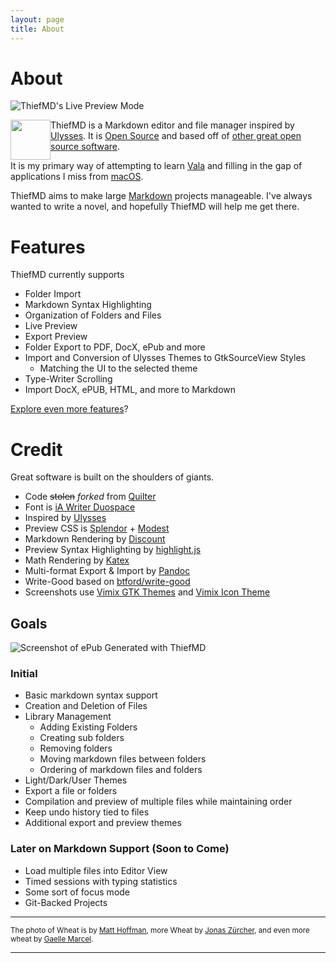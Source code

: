 ```yaml
---
layout: page
title: About
---
```


# About

<div class="responsive-right hoffman"><img src="/images/preview.png" alt="ThiefMD's Live Preview Mode" /></div>

<img src="/images/thiefmd_64.png" style="float: left; height: 64px; width: 64px;" />ThiefMD is a Markdown editor and file manager inspired by [Ulysses](https://ulysses.app). It is [Open Source](https://github.com/kmwallio/ThiefMD) and based off of [other great open source software](#credit).

It is my primary way of attempting to learn [Vala](https://wiki.gnome.org/Projects/Vala) and filling in the gap of applications I miss from [macOS](https://apple.com).

ThiefMD aims to make large [Markdown](https://daringfireball.net/projects/markdown/syntax) projects manageable. I've always wanted to write a novel, and hopefully ThiefMD will help me get there.

# Features

ThiefMD currently supports

* Folder Import
* Markdown Syntax Highlighting
* Organization of Folders and Files
* Live Preview
* Export Preview
* Folder Export to PDF, DocX, ePub and more
* Import and Conversion of Ulysses Themes to GtkSourceView Styles
  - Matching the UI to the selected theme
* Type-Writer Scrolling
* Import DocX, ePUB, HTML, and more to Markdown

[Explore even more features](/deets)?

<div class="clear"></div>

# Credit

Great software is built on the shoulders of giants.

* Code <s>stolen</s> *forked* from [Quilter](https://github.com/lainsce/quilter)
* Font is [iA Writer Duospace](https://github.com/iaolo/iA-Fonts)
* Inspired by [Ulysses](https://ulyssesapp.com)
* Preview CSS is [Splendor](http://markdowncss.github.io/splendor) + [Modest](http://markdowncss.github.io/modest)
* Markdown Rendering by [Discount](http://www.pell.portland.or.us/~orc/Code/discount)
* Preview Syntax Highlighting by [highlight.js](https://highlightjs.org)
* Math Rendering by [Katex](https://katex.org)
* Multi-format Export & Import by [Pandoc](https://pandoc.org)
* Write-Good based on [btford/write-good](https://github.com/btford/write-good)
* Screenshots use [Vimix GTK Themes](https://github.com/vinceliuice/vimix-gtk-themes) and [Vimix Icon Theme](https://github.com/vinceliuice/vimix-icon-theme)

## Goals

<div class="responsive-right marcel"><img src="/images/epub-export.png" alt="Screenshot of ePub Generated with ThiefMD" /></div>

### Initial

* Basic markdown syntax support
* Creation and Deletion of Files
* Library Management
    * Adding Existing Folders
    * Creating sub folders
    * Removing folders
    * Moving markdown files between folders
    * Ordering of markdown files and folders
* Light/Dark/User Themes
* Export a file or folders
* Compilation and preview of multiple files while maintaining order
* Keep undo history tied to files
* Additional export and preview themes

### Later on Markdown Support (Soon to Come)

* Load multiple files into Editor View
* Timed sessions with typing statistics
* Some sort of focus mode
* Git-Backed Projects

<div class="clear"></div>

***

<small>The photo of Wheat is by [Matt Hoffman](https://unsplash.com/@__matthoffman__), more Wheat by [Jonas Zürcher](https://unsplash.com/@tsueri), and even more wheat by [Gaelle Marcel](https://unsplash.com/@gaellemarcel).</small>

***
